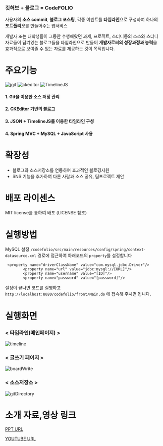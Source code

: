 ### **깃허브 + 블로그 = CodeFOLIO**
사용자의 **소스 commit**, **블로그 포스팅**, 각종 이벤트를 **타임라인**으로 구성하여 하나의 **포트폴리오**를 만들어주는 웹서비스

개발자 또는 대학생들이 그동안 수행해왔던 과제, 프로젝트, 스터디등의 소스와 스터디 자료들이 담겨있는 블로그들을 타임라인으로 만들어 
**개발자로써의 성장과정과 능력**을 효과적으로 보여줄 수 있는 자료를 제공하는 것이 목적입니다.




# 주요기능
![jgit](https://git-scm.com/images/logo@2x.png)  ![ckeditor](http://a.cksource.com/e/1/img/logo-ckeditor-h100.png)  ![TimelineJS](http://onmedia.dw-akademie.com/english/files/TimelineJS-logo-300x96.jpg)
#### 1. Git을 이용한 소스 저장 관리     
#### 2. CKEditor 기반의 블로그 
#### 3. JSON + TimelineJS를 이용한 타임라인 구성
#### 4. Spring MVC + MySQL + JavaScript 사용




# 확장성
- 블로그와 소스저장소를 연동하여 효과적인 블로깅지원
- SNS 기능을 추가하여 다른 사람과 소스 공유, 팀프로젝트 제안




# 배포 라이센스
MIT license를 통하여 배포 (LICENSE 참조)




# 실행방법
MySQL 설정
`/codefolio/src/main/resources/config/spring/context-datasource.xml` 경로에 접근하여
아래코드의 `property`를 설정합니다

```
 <property name="driverClassName" value="com.mysql.jdbc.Driver"/>
        <property name="url" value="jdbc:mysql://[URL]"/>
        <property name="username" value="[ID]"/>
        <property name="password" value="[password]"/>
```

설정이 끝나면 코드를 실행하고  
`http://localhost:8080/codefolio/front/Main.do`
에 접속해 주시면 됩니다.


# 실행화면

### < 타임라인(메인페이지) >
![timeline](http://oursoccer.co.kr/study/reserve/img/home_img.png)


### < 글쓰기 페이지 >
![boardWrite](http://oursoccer.co.kr/study/reserve/img/blog_write.png)


### < 소스저장소 >
![gitDirectory](http://oursoccer.co.kr/study/reserve/img/git_directory.png)



# 소개 자료,영상 링크
[PPT URL](http://www.slideshare.net/ssuser980538/codefolio-ppt-56740769)

[YOUTUBE URL](https://youtu.be/P7sICkc1dsY)





